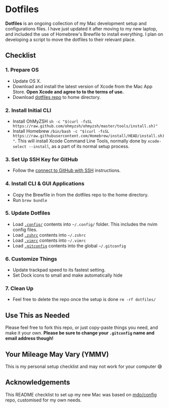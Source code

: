 # Dotfiles

**Dotfiles** is an ongoing collection of my Mac development setup and configurations files. I have just updated it after moving to my new laptop, and included the use of Homebrew's Brewfile to install everything. I plan on developing a script to move the dotfiles to their relevant place.

## Checklist

### 1. Prepare OS

- Update OS X.
- Download and install the latest version of Xcode from the Mac App Store. **Open Xcode and agree to to the terms of use.**
- Download [dotfiles repo](https://github.com/harleyjwilson/dotfiles) to home directory.

### 2. Install Initial CLI

- Install OhMyZSH `sh -c "$(curl -fsSL https://raw.github.com/ohmyzsh/ohmyzsh/master/tools/install.sh)"`
- Install Homebrew `/bin/bash -c "$(curl -fsSL https://raw.githubusercontent.com/Homebrew/install/HEAD/install.sh)"`. This will install Xcode Command Line Tools, normally done by `xcode-select --install`, as a part of its normal setup process.

### 3. Set Up SSH Key for GitHub

- Follow the [connect to GitHub with SSH](https://docs.github.com/en/authentication/connecting-to-github-with-ssh/) instructions.

### 4. Install CLI & GUI Applications

- Copy the Brewfile in from the dotfiles repo to the home directory.
- Run `brew bundle`

### 5. Update Dotfiles

- Load [`.config/`](.config/) contents into `~/.config/` folder. This includes the nvim config files.
- Load [`.zshrc`](/.zshrc) contents into `~/.zshrc`
- Load [`.vimrc`](/.vimrc) contents into `~/.vimrc`
- Load [`.gitconfig`](/.gitconfig) contents into the global `~/.gitconfig`

### 6. Customize Things

- Update trackpad speed to its fastest setting.
- Set Dock icons to small and make automatically hide

### 7. Clean Up

- Feel free to delete the repo once the setup is done `rm -rf dotfiles/`

## Use This as Needed

Please feel free to fork this repo, or just copy-paste things you need, and make it your own. **Please be sure to change your `.gitconfig` name and email address though!**

## Your Mileage May Vary (YMMV)

This is my personal setup checklist and may not work for your computer 😅

## Acknowledgements

This README checklist to set up my new Mac was based on [mdo/config](https://github.com/mdo/config) repo, customised for my own needs.

